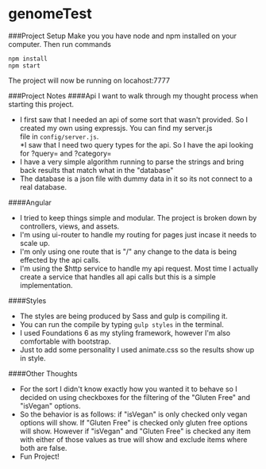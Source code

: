 # genomeTest

###Project Setup
Make you you have node and npm installed on your computer.
Then run commands 
```
npm install
npm start
```
The project will now be running on locahost:7777

###Project Notes
####Api
I want to walk through my thought process when starting this project.  
* I first saw that I needed an api of some sort that wasn't provided. So I created my own using expressjs. You can find my server.js  
file in ```config/server.js```.  
*I saw that I need two query types for the api. So I have the api looking for ?query= and ?category=  
* I have a very simple algorithm running to parse the strings and bring back results that match what in the "database"  
* The database is a json file with dummy data in it so its not connect to a real database.  

####Angular
* I tried to keep things simple and modular. The project is broken down by controllers, views, and assets.  
* I'm using ui-router to handle my routing for pages just incase it needs to scale up.
* I'm only using one route that is "/" any change to the data is being effected by the api calls.  
* I'm using the $http service to handle my api request. Most time I actually create a service that handles all api calls but this is a simple implementation.  

####Styles
* The styles are being produced by Sass and gulp is compiling it.  
* You can run the compile by typing ```gulp styles``` in the terminal.  
* I used Foundations 6 as my styling framework, however I'm also comfortable with bootstrap.  
* Just to add some personality I used animate.css so the results show up in style.  

####Other Thoughts
* For the sort I didn't know exactly how you wanted it to behave so I decided on using checkboxes for the filtering of the "Gluten Free" and "isVegan" options.
* So the behavior is as follows: if "isVegan" is only checked only vegan options will show. If "Gluten Free" is checked only gluten free options will show. However if "isVegan" and "Gluten Free" is checked any item with either of those values as true will show and exclude items where both are false.  
* Fun Project!

